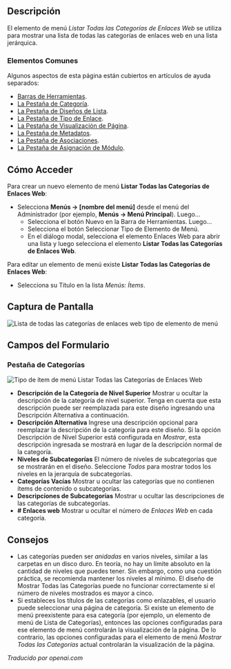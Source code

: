<!-- Filename: Help4.x:Menus_Menu_Item_Weblink_Categories  / Display title: Lister Toutes les Catégories de Liens Web -->

## Descripción

El elemento de menú *Listar Todas las Categorías de Enlaces Web* se utiliza para mostrar una lista de todas las categorías de enlaces web en una lista jerárquica.

### Elementos Comunes

Algunos aspectos de esta página están cubiertos en artículos de ayuda separados:

* [Barras de Herramientas](jdocmanual?article=help/common-elements/toolbars).
* [La Pestaña de Categoría](jdocmanual?article=help/menu-items-common/menu-item-category).
* [La Pestaña de Diseños de Lista](jdocmanual?article=help/menu-items-common/menu-item-list-layouts).
* [La Pestaña de Tipo de Enlace](jdocmanual?article=help/menu-items-common/menu-item-link-type).
* [La Pestaña de Visualización de Página](jdocmanual?article=help/menu-items-common/menu-item-page-display).
* [La Pestaña de Metadatos](jdocmanual?article=help/menu-items-common/menu-item-metadata).
* [La Pestaña de Asociaciones](jdocmanual?article=help/common-elements/edit-associations).
* [La Pestaña de Asignación de Módulo](jdocmanual?article=help/menu-items-common/menu-item-module-assignment).

## Cómo Acceder

Para crear un nuevo elemento de menú **Listar Todas las Categorías de Enlaces Web**:

- Selecciona **Menús → \[nombre del menú\]** desde el menú del Administrador
  (por ejemplo, **Menús → Menú Principal**). Luego...
  - Selecciona el botón Nuevo en la Barra de Herramientas. Luego...
  - Selecciona el botón Seleccionar Tipo de Elemento de Menú.
  - En el diálogo modal, selecciona el elemento Enlaces Web para abrir una lista y luego
    selecciona el elemento **Listar Todas las Categorías de Enlaces Web**.

Para editar un elemento de menú existe **Listar Todas las Categorías de Enlaces Web**:

- Selecciona su Título en la lista *Menús: Ítems*.

## Captura de Pantalla

![Lista de todas las categorías de enlaces web tipo de elemento de menú](../../../es/imágenes/menu-items/weblinks-list-all-web-link-categories-details-tab.png)

## Campos del Formulario

### Pestaña de Categorías

![Tipo de ítem de menú Listar Todas las Categorías de Enlaces Web](../../../es/images/menu-items/weblinks-list-all-web-link-categories-categories-tab.png)

- **Descripción de la Categoría de Nivel Superior** Mostrar u ocultar la descripción de la categoría de nivel superior. Tenga en cuenta que esta descripción puede ser reemplazada para este diseño ingresando una Descripción Alternativa a continuación.
- **Descripción Alternativa** Ingrese una descripción opcional para reemplazar la descripción de la categoría para este diseño. Si la opción Descripción de Nivel Superior está configurada en *Mostrar*, esta descripción ingresada se mostrará en lugar de la descripción normal de la categoría.
- **Niveles de Subcategorías** El número de niveles de subcategorías que se mostrarán en el diseño. Seleccione *Todos* para mostrar todos los niveles en la jerarquía de subcategorías.
- **Categorías Vacías** Mostrar u ocultar las categorías que no contienen ítems de contenido o subcategorías.
- **Descripciones de Subcategorías** Mostrar u ocultar las descripciones de las categorías de subcategorías.
- **\# Enlaces web** Mostrar u ocultar el número de *Enlaces Web* en cada categoría.

## Consejos

- Las categorías pueden ser *anidadas* en varios niveles, similar a las carpetas en un disco duro. En teoría, no hay un límite absoluto en la cantidad de niveles que puedes tener. Sin embargo, como una cuestión práctica, se recomienda mantener los niveles al mínimo. El diseño de Mostrar Todas las Categorías puede no funcionar correctamente si el número de niveles mostrados es mayor a cinco.
- Si estableces los títulos de las categorías como enlazables, el usuario puede seleccionar una página de categoría. Si existe un elemento de menú preexistente para esa categoría (por ejemplo, un elemento de menú de Lista de Categorías), entonces las opciones configuradas para ese elemento de menú controlarán la visualización de la página. De lo contrario, las opciones configuradas para el elemento de menú *Mostrar Todas las Categorías* actual controlarán la visualización de la página.

*Traducido por openai.com*

